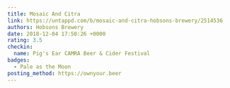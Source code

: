 ```yaml
---
title: Mosaic And Citra
link: https://untappd.com/b/mosaic-and-citra-hobsons-brewery/2514536
authors: Hobsons Brewery
date: 2018-12-04 17:50:26 +0000
rating: 3.5
checkin:
  name: Pig's Ear CAMRA Beer & Cider Festival
badges:
  - Pale as the Moon
posting_method: https://ownyour.beer
---
```

